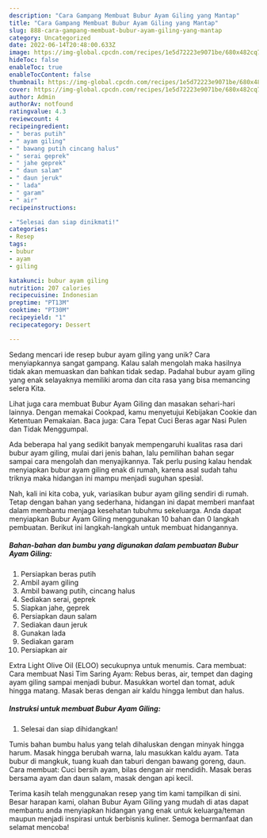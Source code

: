 ```yaml
---
description: "Cara Gampang Membuat Bubur Ayam Giling yang Mantap"
title: "Cara Gampang Membuat Bubur Ayam Giling yang Mantap"
slug: 888-cara-gampang-membuat-bubur-ayam-giling-yang-mantap
category: Uncategorized
date: 2022-06-14T20:48:00.633Z
image: https://img-global.cpcdn.com/recipes/1e5d72223e9071be/680x482cq70/bubur-ayam-giling-foto-resep-utama.jpg
hideToc: false
enableToc: true
enableTocContent: false
thumbnail: https://img-global.cpcdn.com/recipes/1e5d72223e9071be/680x482cq70/bubur-ayam-giling-foto-resep-utama.jpg
cover: https://img-global.cpcdn.com/recipes/1e5d72223e9071be/680x482cq70/bubur-ayam-giling-foto-resep-utama.jpg
author: Admin
authorAv: notfound
ratingvalue: 4.3
reviewcount: 4
recipeingredient:
- " beras putih"
- " ayam giling"
- " bawang putih cincang halus"
- " serai geprek"
- " jahe geprek"
- " daun salam"
- " daun jeruk"
- " lada"
- " garam"
- " air"
recipeinstructions:

- "Selesai dan siap dinikmati!"
categories:
- Resep
tags:
- bubur
- ayam
- giling

katakunci: bubur ayam giling 
nutrition: 207 calories
recipecuisine: Indonesian
preptime: "PT13M"
cooktime: "PT30M"
recipeyield: "1"
recipecategory: Dessert

---
```





Sedang mencari ide resep bubur ayam giling yang unik? Cara menyiapkannya sangat gampang. Kalau salah mengolah maka hasilnya tidak akan memuaskan dan bahkan tidak sedap. Padahal bubur ayam giling yang enak selayaknya memiliki aroma dan cita rasa yang bisa memancing selera Kita.





Lihat juga cara membuat Bubur Ayam Giling dan masakan sehari-hari lainnya. Dengan memakai Cookpad, kamu menyetujui Kebijakan Cookie dan Ketentuan Pemakaian. Baca juga: Cara Tepat Cuci Beras agar Nasi Pulen dan Tidak Menggumpal.

Ada beberapa hal yang sedikit banyak mempengaruhi kualitas rasa dari bubur ayam giling, mulai dari jenis bahan, lalu pemilihan bahan segar sampai cara mengolah dan menyajikannya. Tak perlu pusing kalau hendak menyiapkan bubur ayam giling enak di rumah, karena asal sudah tahu triknya maka hidangan ini mampu menjadi suguhan spesial.






Nah, kali ini kita coba, yuk, variasikan bubur ayam giling sendiri di rumah. Tetap dengan bahan yang sederhana, hidangan ini dapat memberi manfaat dalam membantu menjaga kesehatan tubuhmu sekeluarga. Anda dapat menyiapkan Bubur Ayam Giling menggunakan 10 bahan dan 0 langkah pembuatan. Berikut ini langkah-langkah untuk membuat hidangannya.

<!--inarticleads1-->

##### Bahan-bahan dan bumbu yang digunakan dalam pembuatan Bubur Ayam Giling:

1. Persiapkan  beras putih
1. Ambil  ayam giling
1. Ambil  bawang putih, cincang halus
1. Sediakan  serai, geprek
1. Siapkan  jahe, geprek
1. Persiapkan  daun salam
1. Sediakan  daun jeruk
1. Gunakan  lada
1. Sediakan  garam
1. Persiapkan  air


Extra Light Olive Oil (ELOO) secukupnya untuk menumis. Cara membuat: Cara membuat Nasi Tim Saring Ayam: Rebus beras, air, tempet dan daging ayam giling sampai menjadi bubur. Masukkan wortel dan tomat, aduk hingga matang. Masak beras dengan air kaldu hingga lembut dan halus. 

<!--inarticleads2-->

##### Instruksi untuk membuat Bubur Ayam Giling:


1. Selesai dan siap dihidangkan!

Tumis bahan bumbu halus yang telah dihaluskan dengan minyak hingga harum. Masak hingga berubah warna, lalu masukkan kaldu ayam. Tata bubur di mangkuk, tuang kuah dan taburi dengan bawang goreng, daun. Cara membuat: Cuci bersih ayam, bilas dengan air mendidih. Masak beras bersama ayam dan daun salam, masak dengan api kecil. 

Terima kasih telah menggunakan resep yang tim kami tampilkan di sini. Besar harapan kami, olahan Bubur Ayam Giling yang mudah di atas dapat membantu anda menyiapkan hidangan yang enak untuk keluarga/teman maupun menjadi inspirasi untuk berbisnis kuliner. Semoga bermanfaat dan selamat mencoba!
